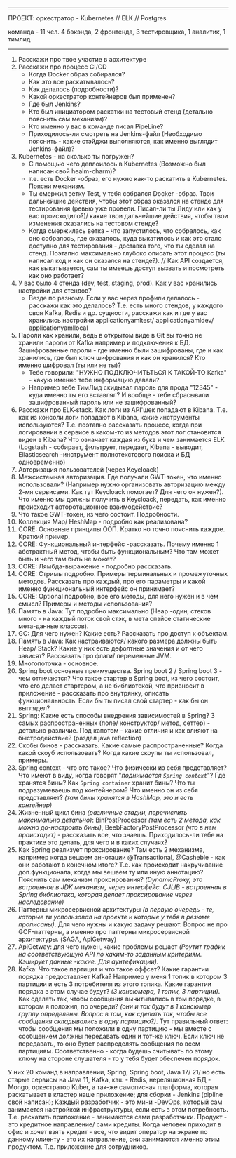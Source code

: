 
---
ПРОЕКТ:
оркестратор - Kubernetes // ELK // Postgres

команда - 11 чел.
4 бэкэнда, 2 фронтенда, 3 тестировщика, 1 аналитик, 1 тимлид

---

1. Расскажи про твое участие в архитектуре
2. Расскажи про процесс CI/CD 
	- Когда Docker образ собирался?
	- Как это все раскатывалось?
	- Как делалось (подробности)?
	- Какой оркестратор контейнеров был применен? 
	- Где был Jenkins?
	- Кто был инициатором раскатки на тестовый стенд (детально пояснить сам механизм)?
	- Кто именно у вас в команде писал PipeLine?
	- Приходилось-ли смотреть на Jenkins-файл (Необходимо пояснить - какие стэйджи выполняются, как именно выглядит Jenkins-файл)?
3. Kubernetes - на сколько ты погружен?
	- С помощью чего деплоилось в Kubernetes (Возможно был написан свой healm-charm)?
	- т.е. есть Docker -образ, его нужно как-то раскатить в Kubernetes. Поясни механизм. 
	- Ты смержил ветку Test, у тебя собрался Docker -образ. Твои дальнейшие действия, чтобы этот образ оказался на стенде для тестирования (ревью уже провели. Писал-ли ты Лиду или как у вас происходило?)/ какие твои дальнейшие действия, чтобы твои изменения оказались на тестовом стенде?
	- Когда смержилась ветка - что запустилось, что собралось, как оно собралось, где оказалось, куда выкатилось и как это стало доступно для тестирования - доставка того, что ты сделал на стенд. Поэтапно максимально глубоко описать этот процесс (ты написал код и как он оказался на стенде?). // Как API создается, как выкатывается, сам ты имеешь доступ вызвать и посмотреть как оно работает? 
4. У вас было 4 стенда (dev, test, staging, prod). Как у вас хранились настройки для стендов?
	- Везде по разному. Если у вас через профили делалось - расскажи как это делалось? Т.е. есть много стендов, у каждого своя Kafka, Redis и др. сущности, расскажи как и где у вас хранились настройки applicationyamltest/ applicationyamldev/ applicationyamllocal
5. Пароли как хранили, ведь в открытом виде в Git вы точно не хранили пароли от Kafka например и подключения к БД. Зашифрованные пароли - где именно были зашифрованы, где и как хранились, где был ключ шифрования и как он хранился? Кто именно шифровал (ты или не ты)?
	- Тебе говорили: "НУЖНО ПОДКЛЮЧИТЬТЬСЯ К ТАКОЙ-ТО Kafka" - какую именно тебе информацию давали?
	- Например тебе ТимЛмд скидывал пароль для прода "12345" - куда именно ты его вставлял? И вообще - тебе сбрасывали зашифрованный пароль или не зашифрованный?
6. Расскажи про ELK-stack. Как логи из API'шек попадают в Kibana. Т.е. как из консоли логи попадают в Kibana, какие инструменты используются? Т.е. поэтапно рассказать процесс, когда при логировании в сервисе в каком-то из методов этот лог становится виден в Kibana? Что означает каждая из букв и чем занимается ELK (Logstash - собирает, фильтрует, передает, Kibana - выводит, Ellasticsearch -инструмент полнотекстового поиска и БД одновременно) 
7. Авторизация пользователей (через Keycloack)
8. Межсистемная авторизация. Где получали GWT-токен, что именно использовали? (Например нужно организовать авторизацию между 2-мя сервисами. Как тут Keycloack помогает? Для чего он нужен?). Что именно мы должны получить в Keycloack, передать, как именно происходит авторотационное взаимодействие?
9. Что такое GWT-токен, из чего состоит. Подробности.
10. Коллекция Map/ HeshMap - подробно как реализована?
11. CORE: Основные принципы ООП. Кратко но точно пояснить каждое. Краткий пример.
12. CORE: Функциональный интерфейс -рассказать. Почему именно 1 абстрактный метод, чтобы быть функциональным? Что там может быть и чего там быть не может?
13. CORE: Лямбда-выражение - подробно рассказать.
14. CORE: Стримы подробно. Примеры терминальных и промежуточных методов. Рассказать про каждый, про его параметры и какой именно функциональный интерфейс он принимает?
15. CORE: Optional подробно, все его методы, для него нужен и в чем смысл? Примеры и методы использования?
16. Память в Java: Тут подробно максимально (Heap -один, стеков много - на каждый поток свой стэк, в мета спэйсе статические мета-данные классов). 
17. GC: Для чего нужен? Какие есть? Рассказать про доступ к объектам.
18. Память в Java: Как настраиваются/ какого размера должны быть Heap/ Stack? Какие у них есть дефолтные значения и от чего зависят? Рассказать про флаги/ переменные JVM.
19. Многопоточка - основное.
20. Spring boot основные преимущества. Spring boot 2 / Spring boot 3 - чем отличаются? Что такое стартер в Spring boot, из чего состоит, что его делает стартером, а не библиотекой, что привносит в приложение - рассказать про внутрянку, описать функциональность. Если бы ты писал свой стартер - как бы он выглядел?
21. Spring: Какие есть способы внедрения зависимостей в Spring? 3 самых распространенных (поле/ конструктор/ метод, сеттер) - детально различие. Под капотом - какие отличия и как влияют на быстродействие? (раздел java reflection)
22. Скобы бинов - рассказать. Какие самые распространенные? Когда какой скоуб использовать? Когда какие скоупы ты использовал, примеры.
23. Spring context - что это такое? Что физически из себя представляет? Что имеют в виду, когда говорят "*поднимается `Spring context`*"? Где хранятся бины? Как `Spring container` хранит бины? Что ты подразумеваешь под контейнером? Что именно он из себя представляет? *(там бины хранятся в HashMap, это и есть контейнер)*
24. Жизненный цикл бина *(различные стадии, перечислить максимально детально)*: BinPostProcessor *(там есть 2 метода, как можно до-настроить бины)*, BeebFactoryPostProcessor *(что в нем происходит)* - рассказать все, что знаешь. Приходилось-ли тебе на практике это делать, для чего и в каких случаях?
25. Как Spring реализует проксирование? Там есть 2 механизма, например когда вешаем аннотации @Transactional, @Casheble - как они работают в конечном итоге? Т.е. как происходит накручивание доп.функционала, когда мы вешаем ту или иную аннотацию? Пояснить сам механизм проксирования? *(DynamicProxy, это встроенное в JDK механизм, через интерфейс. CJLIB - встроенная в Spring библиотека, которая делает проксирование через наследование)*
26. Паттерны микросервисной архитектуры *(в первую очередь - те, которые ти успользовал на проекте и которые у тебя в резюме прописаны)*. Для чего нужны и какую задачу решают. Вопрос не про GOF-паттерны, а именно про паттерны микросервисной архитектуры. (SAGA, ApiGetway)
27. ApiGetway: для чего нужен, какие проблемы решает *(Роутит трафик на соответствующую API по каким-то заданным критериям. Кэширует данные -какие. Для аунтефикации)*.
28. Kafka: Что такое партиция и что такое оффсет? Какие гарантии порядка предоставляет Kafka? Например у меня 1 топик в котором 3 партиции и есть 3 потребителя из этого топика. Какие гарантии порядка в этом случае будут? *(3 консюмера, 1 топик, 3 партиции)*. Как сделать так, чтобы сообщения вычитывались в том порядке, в котором я положил, по очереди? *(они и так будут в 1 консюмер группу определены. Вопрос в том, как сделать так, чтобы все сообщения складывались в одну партицию?)*. Тут правильный ответ: чтобы сообщения мы положили в одну партицию - мы вместе с сообщением должны передавать один и тот-же ключ. Если ключ не передавать, то оно будет распределять сообщения по всем партициям. Соответственно - когда будешь считывать по этому ключу на стороне слушателя - то у тебя будет обеспечен порядок.


У них 20 команд в направлении, Spring, Spring boot, Java 17/ 21/ но есть старые сервисы на Java 11, Kafka, кэш - Redis, нереляционная БД - Mongo, оркестратор Kuber, а так-же самописная платформа, которая раскатывает в кластер наше приложение; для сборки - Jenkins (pipline свой написан); Каждый разработчик - это мини -DevOps, который сам занимается настройкой инфраструктуры, если есть в этом потребность. Т.е. раскатить приложение - занимаются сами разработчики. 
Продукт - это кредитное направление/ сами кредиты. Когда человек приходит в офис и хочет взять кредит - все, что видит оператор на экране по данному клиенту - это их направление, они занимаются именно этим продуктом. Т.е. приложение для сотрудников.









